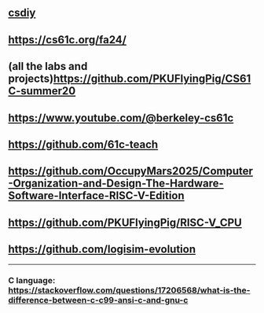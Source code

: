 ## [csdiy](https://csdiy.wiki/en/%E4%BD%93%E7%B3%BB%E7%BB%93%E6%9E%84/CS61C/)
## https://cs61c.org/fa24/
## (all the labs and projects)https://github.com/PKUFlyingPig/CS61C-summer20

## https://www.youtube.com/@berkeley-cs61c
## https://github.com/61c-teach
## https://github.com/OccupyMars2025/Computer-Organization-and-Design-The-Hardware-Software-Interface-RISC-V-Edition
## https://github.com/PKUFlyingPig/RISC-V_CPU
## https://github.com/logisim-evolution


---

### C language: https://stackoverflow.com/questions/17206568/what-is-the-difference-between-c-c99-ansi-c-and-gnu-c

